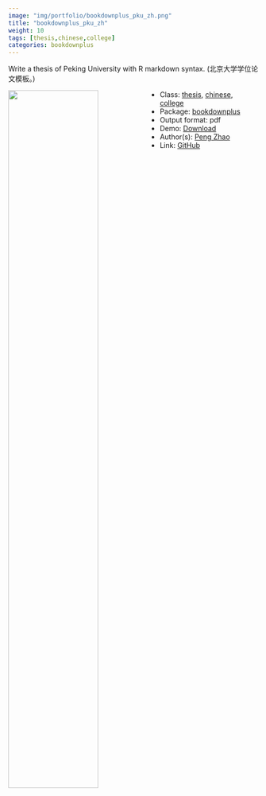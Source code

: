 ```yaml
---
image: "img/portfolio/bookdownplus_pku_zh.png"
title: "bookdownplus_pku_zh"
weight: 10
tags: [thesis,chinese,college]
categories: bookdownplus
---
```


Write a thesis of Peking University with R markdown syntax. (北京大学学位论文模板。)

<!--more-->

<p><a href="../../img/portfolio/bookdownplus_pku_zh.png"><img class = "jf-image-shadow" src="../../img/portfolio/bookdownplus_pku_zh.png", width="60%"  align="left"></a></p>



- Class: [thesis](../../tags/thesis), [chinese](../../tags/chinese), [college](../../tags/college)
- Package: [bookdownplus](bookdownplus)
- Output format: pdf
- Demo: [Download](https://pzhaonet.github.io/bookdownplus/inst2/pku_zh/showcase/pku_zh.pdf)
- Author(s): [Peng Zhao](https://pzhao.org)
- Link: [GitHub](https://github.com/pzhaonet/bookdownplus)



